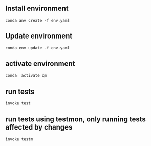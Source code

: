 ## Install environment
```
conda anv create -f env.yaml
```

## Update environment
```
conda env update -f env.yaml
```

## activate environment
```bash
conda  activate qm
```


## run tests
```bash
invoke test
```

## run tests using testmon, only running tests affected by changes
```bash
invoke testm
```
